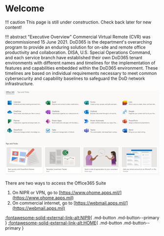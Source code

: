 # Welcome

!!! caution
    This page is still under construction. Check back later for new content!

!!! abstract "Executive Overview"
    Commercial Virtual Remote (CVR) was decommissioned 15 June 2021. DoD365 is the department's overarching program to provide an enduring solution for on-site and remote office productivity and collaboration. DISA, U.S. Special Operations Command, and each service branch have established their own DoD365 tenant environments with different names and timelines for the implementation of features and capabilities embedded within the DoD365 environment. These timelines are based on individual requirements necessary to meet common cybersecurity and capability baselines to safeguard the DoD network infrastructure. 

![daf365-image](static/images/main-image.PNG)

There are two ways to access the Office365 Suite

1. On NIPR or VPN, go to [https://www.ohome.apps.mil/](https://www.ohome.apps.mil)
2. On commercial internet, go to [https://webmail.apps.mil/](https://webmail.apps.mil)

[:fontawesome-solid-external-link-alt:NIPR](https://www.ohome.apps.mil){ .md-button .md-button--primary } [:fontawesome-solid-external-link-alt:HOME](https://webmail.apps.mil){ .md-button .md-button--primary }
